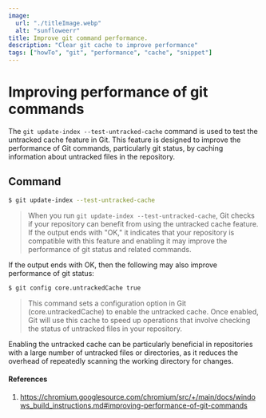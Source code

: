 ```yaml
---
image:
  url: "./titleImage.webp"
  alt: "sunfloweerr"
title: Improve git command performance.
description: "Clear git cache to improve performance"
tags: ["howTo", "git", "performance", "cache", "snippet"]
---
```


# Improving performance of git commands

The `git update-index --test-untracked-cache` command is used to test the untracked cache feature in Git. This feature is designed to improve the performance of Git commands, particularly git status, by caching information about untracked files in the repository.

## Command

```sh
$ git update-index --test-untracked-cache
```

> When you run `git update-index --test-untracked-cache`, Git checks if your repository can benefit from using the untracked cache feature. If the output ends with "OK," it indicates that your repository is compatible with this feature and enabling it may improve the performance of git status and related commands.

If the output ends with OK, then the following may also improve performance of git status:

```sh
$ git config core.untrackedCache true
```

> This command sets a configuration option in Git (core.untrackedCache) to enable the untracked cache. Once enabled, Git will use this cache to speed up operations that involve checking the status of untracked files in your repository.

Enabling the untracked cache can be particularly beneficial in repositories with a large number of untracked files or directories, as it reduces the overhead of repeatedly scanning the working directory for changes.

#### References

1. https://chromium.googlesource.com/chromium/src/+/main/docs/windows_build_instructions.md#improving-performance-of-git-commands
